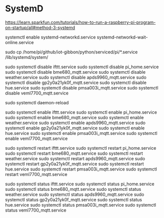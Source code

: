 # SystemD

https://learn.sparkfun.com/tutorials/how-to-run-a-raspberry-pi-program-on-startup/all#method-3-systemd

systemctl enable systemd-networkd.service systemd-networkd-wait-online.service

 sudo cp /home/pi/github/iot-gibbon/python/serviced/pi/*.service /lib/systemd/system/


sudo systemctl disable ifttt.service
sudo systemctl disable  pi_home.service
sudo systemctl disable  bme680_mqtt.service
sudo systemctl disable  weather.service
sudo systemctl disable apds9960_mqtt.service
sudo systemctl disable gp2y0a21yk0f_mqtt.service
sudo systemctl disable hue.service
sudo systemctl disable pmsa003i_mqtt.service
sudo systemctl disable veml7700_mqtt.service


sudo systemctl daemon-reload

sudo systemctl enable ifttt.service
sudo systemctl enable pi_home.service
sudo systemctl enable bme680_mqtt.service
sudo systemctl enable weather.service
sudo systemctl enable apds9960_mqtt.service
sudo systemctl enable gp2y0a21yk0f_mqtt.service
sudo systemctl enable hue.service
sudo systemctl enable pmsa003i_mqtt.service
sudo systemctl enable veml7700_mqtt.service


sudo systemctl restart ifttt.service
sudo systemctl restart pi_home.service
sudo systemctl restart bme680_mqtt.service
sudo systemctl restart weather.service
sudo systemctl restart apds9960_mqtt.service
sudo systemctl restart gp2y0a21yk0f_mqtt.service
sudo systemctl restart hue.service
sudo systemctl restart pmsa003i_mqtt.service
sudo systemctl restart veml7700_mqtt.service


sudo systemctl status ifttt.service
sudo systemctl status pi_home.service
sudo systemctl status bme680_mqtt.service
sudo systemctl status weather.service
sudo systemctl status apds9960_mqtt.service
sudo systemctl status gp2y0a21yk0f_mqtt.service
sudo systemctl status hue.service
sudo systemctl status pmsa003i_mqtt.service
sudo systemctl status veml7700_mqtt.service